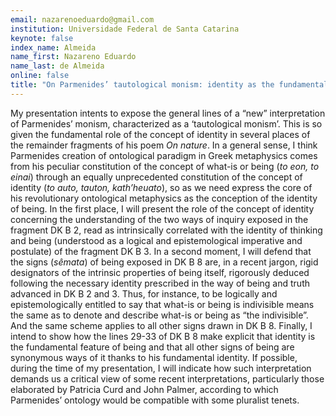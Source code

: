 ```yaml
---
email: nazarenoeduardo@gmail.com
institution: Universidade Federal de Santa Catarina
keynote: false
index_name: Almeida
name_first: Nazareno Eduardo
name_last: de Almeida
online: false
title: "On Parmenides’ tautological monism: identity as the fundamental property of being"
---
```


My presentation intents to expose the general lines of a “new” interpretation of Parmenides’ monism, characterized as a ‘tautological monism’. This is so given the fundamental role of the concept of identity in several places of the remainder fragments of his poem *On nature*. In a general sense, I think Parmenides creation of ontological paradigm in Greek metaphysics comes from his peculiar constitution of the concept of what-is or being (*to eon, to einai*) through an equally unprecedented constitution of the concept of identity (*to auto, tauton, kath’heuato*), so as we need express the core of his revolutionary ontological metaphysics as the conception of the identity of being. In the first place, I will present the role of the concept of identity concerning the understanding of the two ways of inquiry exposed in the fragment DK B 2, read as intrinsically correlated with the identity of thinking and being (understood as a logical and epistemological imperative and postulate) of the fragment DK B 3. In a second moment, I will defend that the signs (*sêmata*) of being exposed in DK B 8 are, in a recent jargon, rigid designators of the intrinsic properties of being itself, rigorously deduced following the necessary identity prescribed in the way of being and truth advanced in DK B 2 and 3. Thus, for instance, to be logically and epistemologically entitled to say that what-is or being is indivisible means the same as to denote and describe what-is or being as “the indivisible”. And the same scheme applies to all other signs drawn in DK B 8. Finally, I intend to show how the lines 29-33 of DK B 8 make explicit that identity is the fundamental feature of being and that all other signs of being are synonymous ways of it thanks to his fundamental identity. If possible, during the time of my presentation, I will indicate how such interpretation demands us a critical view of some recent interpretations, particularly those elaborated by Patricia Curd and John Palmer, according to which Parmenides’ ontology would be compatible with some pluralist tenets.
